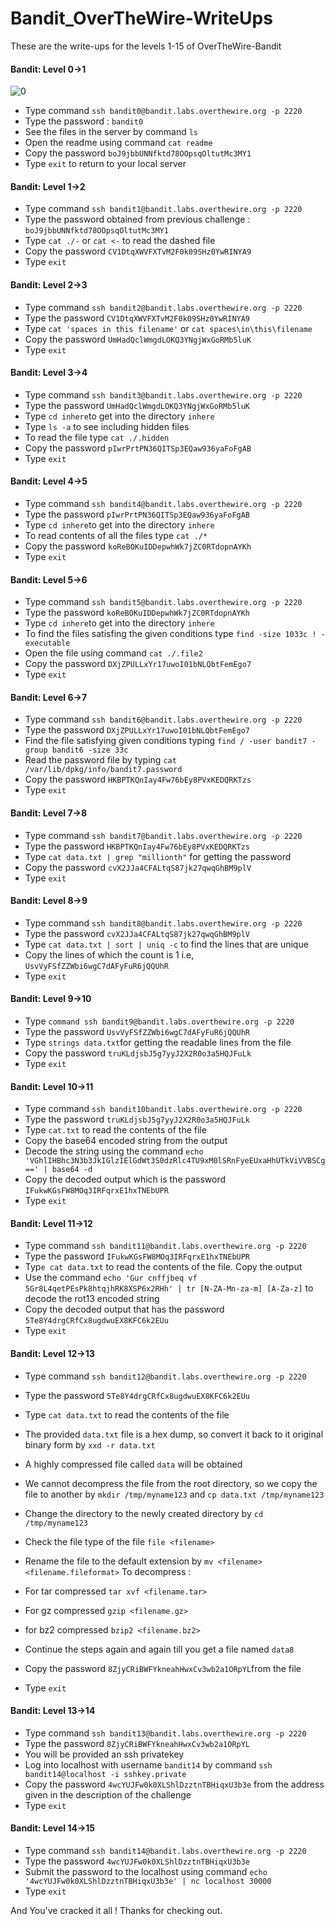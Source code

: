 # Bandit_OverTheWire-WriteUps

These are the write-ups for the levels 1-15 of OverTheWire-Bandit


#### Bandit: Level 0->1

![0](https://user-images.githubusercontent.com/71322795/101380189-36019a00-38db-11eb-9fba-677a3fa84b69.png)

- Type command `ssh bandit0@bandit.labs.overthewire.org -p 2220`
- Type the password : `bandit0`
- See the files in the server by command `ls`
- Open the readme using command `cat readme`
- Copy the password `boJ9jbbUNNfktd78OOpsqOltutMc3MY1`
- Type `exit` to return to your local server

#### Bandit: Level 1->2
- Type command `ssh bandit1@bandit.labs.overthewire.org -p 2220`
- Type the password obtained from previous challenge : `boJ9jbbUNNfktd78OOpsqOltutMc3MY1`
- Type `cat ./-` or `cat <-` to read the dashed file
- Copy the password `CV1DtqXWVFXTvM2F0k09SHz0YwRINYA9`
- Type `exit`

#### Bandit: Level 2->3
- Type command `ssh bandit2@bandit.labs.overthewire.org -p 2220`
- Type the password `CV1DtqXWVFXTvM2F0k09SHz0YwRINYA9`
- Type `cat 'spaces in this filename'` or `cat spaces\in\this\filename`
- Copy the password `UmHadQclWmgdLOKQ3YNgjWxGoRMb5luK`
- Type `exit`

#### Bandit: Level 3->4
- Type command `ssh bandit3@bandit.labs.overthewire.org -p 2220`
- Type the password `UmHadQclWmgdLOKQ3YNgjWxGoRMb5luK`
- Type `cd inhere`to get into the directory `inhere`
- Type `ls -a` to see including hidden files
- To read the file type `cat ./.hidden`
- Copy the password `pIwrPrtPN36QITSp3EQaw936yaFoFgAB`
- Type `exit`

#### Bandit: Level 4->5
- Type command `ssh bandit4@bandit.labs.overthewire.org -p 2220`
- Type the password `pIwrPrtPN36QITSp3EQaw936yaFoFgAB`
- Type `cd inhere`to get into the directory `inhere`
- To read contents of all the files type `cat ./*`
- Copy the password `koReBOKuIDDepwhWk7jZC0RTdopnAYKh`
- Type `exit`

#### Bandit: Level 5->6
- Type command `ssh bandit5@bandit.labs.overthewire.org -p 2220`
- Type the password `koReBOKuIDDepwhWk7jZC0RTdopnAYKh`
- Type `cd inhere`to get into the directory `inhere`
- To find the files satisfing the given conditions type `find -size 1033c ! -executable`
- Open the file using command `cat ./.file2`
- Copy the password `DXjZPULLxYr17uwoI01bNLQbtFemEgo7`
- Type `exit`

#### Bandit: Level 6->7
- Type command `ssh bandit6@bandit.labs.overthewire.org -p 2220`
- Type the password `DXjZPULLxYr17uwoI01bNLQbtFemEgo7`
- Find the file satisfying given conditions typing `find / -user bandit7 -group bandit6 -size 33c`
- Read the password file by typing `cat /var/lib/dpkg/info/bandit7.password`
- Copy the password `HKBPTKQnIay4Fw76bEy8PVxKEDQRKTzs`
- Type `exit`

#### Bandit: Level 7->8
- Type command `ssh bandit7@bandit.labs.overthewire.org -p 2220`
- Type the password `HKBPTKQnIay4Fw76bEy8PVxKEDQRKTzs`
- Type `cat data.txt | grep "millionth"` for getting the password
- Copy the password `cvX2JJa4CFALtqS87jk27qwqGhBM9plV`
- Type `exit`

#### Bandit: Level 8->9
- Type command `ssh bandit8@bandit.labs.overthewire.org -p 2220`
- Type the password `cvX2JJa4CFALtqS87jk27qwqGhBM9plV`
- Type `cat data.txt | sort | uniq -c` to find the lines that are unique
- Copy the lines of which the count is 1 i.e, `UsvVyFSfZZWbi6wgC7dAFyFuR6jQQUhR`
- Type `exit`

#### Bandit: Level 9->10
- Type `command ssh bandit9@bandit.labs.overthewire.org -p 2220`
- Type the password `UsvVyFSfZZWbi6wgC7dAFyFuR6jQQUhR`
- Type `strings data.txt`for getting the readable lines from the file
- Copy the password `truKLdjsbJ5g7yyJ2X2R0o3a5HQJFuLk`
- Type `exit`

#### Bandit: Level 10->11
- Type command `ssh bandit10bandit.labs.overthewire.org -p 2220`
- Type the password `truKLdjsbJ5g7yyJ2X2R0o3a5HQJFuLk`
- Type `cat.txt` to read the contents of the file
- Copy the base64 encoded string from the output
- Decode the string using the command `echo 'VGhlIHBhc3N3b3JkIGlzIElGdWt3S0dzRlc4TU9xM0lSRnFyeEUxaHhUTkViVVBSCg==' | base64 -d`
- Copy the decoded output which is the password `IFukwKGsFW8MOq3IRFqrxE1hxTNEbUPR`
- Type `exit`

#### Bandit: Level 11->12
- Type command `ssh bandit11@bandit.labs.overthewire.org -p 2220`
- Type the password `IFukwKGsFW8MOq3IRFqrxE1hxTNEbUPR`
- Typ`e cat data.txt` to read the contents of the file. Copy the output
- Use the command `echo 'Gur cnffjbeq vf 5Gr8L4qetPEsPk8htqjhRK8XSP6x2RHh' | tr [N-ZA-Mn-za-m] [A-Za-z]` to decode the rot13 encoded string
- Copy the decoded output that has the password `5Te8Y4drgCRfCx8ugdwuEX8KFC6k2EUu`
- Type `exit`

#### Bandit: Level 12->13
- Type command `ssh bandit12@bandit.labs.overthewire.org -p 2220`
- Type the password `5Te8Y4drgCRfCx8ugdwuEX8KFC6k2EUu`
- Type `cat data.txt` to read the contents of the file
- The provided `data.txt` file is a hex dump, so convert it back to it original binary form by `xxd -r data.txt`
- A highly compressed file called `data` will be obtained
- We cannot decompress the file from the root directory, so we copy the file to another by `mkdir /tmp/myname123` and `cp data.txt /tmp/myname123`
- Change the directory to the newly created directory by `cd /tmp/myname123`
- Check the file type of the file `file <filename>`
- Rename the file to the default extension by `mv <filename> <filename.fileformat>`
To decompress :
- For tar compressed `tar xvf <filename.tar>`
- For gz compressed `gzip <filename.gz>`
- for bz2 compressed `bzip2 <filename.bz2>`

- Continue the steps again and again till you get a file named `data8`
- Copy the password `8ZjyCRiBWFYkneahHwxCv3wb2a1ORpYL`from the file
- Type `exit`

#### Bandit: Level 13->14
- Type command `ssh bandit13@bandit.labs.overthewire.org -p 2220`
- Type the password `8ZjyCRiBWFYkneahHwxCv3wb2a1ORpYL`
- You will be provided an ssh privatekey
- Log into localhost with username `bandit14` by command `ssh bandit14@localhost -i sshkey.private`
- Copy the password `4wcYUJFw0k0XLShlDzztnTBHiqxU3b3e` from the address given in the description of the challenge
- Type `exit`

#### Bandit: Level 14->15
- Type command `ssh bandit14@bandit.labs.overthewire.org -p 2220`
- Type the password `4wcYUJFw0k0XLShlDzztnTBHiqxU3b3e`
- Submit the password to the localhost using command `echo '4wcYUJFw0k0XLShlDzztnTBHiqxU3b3e' | nc localhost 30000`
- Type `exit`


And You've cracked it all ! Thanks for checking out.
